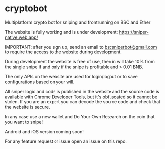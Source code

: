 # cryptobot
Multiplatform crypto bot for sniping and frontrunning on BSC and Ether

The website is fully working and is under development: https://sniper-native.web.app/

IMPORTANT: after you sign up, send an email to bscsniperbot@gmail.com to require the access to the website during development.

During development the website is free of use, then in will take 10% from the single snipe if and only if the snipe is profitable and > 0.01 BNB. 

The only APIs on the website are used for login/logout or to save configurations based on your will.

All sniper logic and code is published in the website and the source code is available with Chrome Developer Tools, but it's obfuscated so it cannot be stolen. If you are an expert you can decode the source code and check that the website is secure.

In any case use a new wallet and Do Your Own Research on the coin that you want to snipe!

Android and iOS version coming soon!

For any feature request or issue open an issue on this repo.
